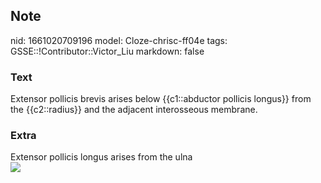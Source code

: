 ## Note
nid: 1661020709196
model: Cloze-chrisc-ff04e
tags: GSSE::!Contributor::Victor_Liu
markdown: false

### Text
Extensor pollicis brevis arises below {{c1::abductor pollicis longus}} from the {{c2::radius}} and the adjacent interosseous membrane.

### Extra
<div>
  Extensor pollicis longus arises from the ulna
</div><img src=
"paste-52e5f0df43bf74200f2371de91780ed709d676d7.jpg">
